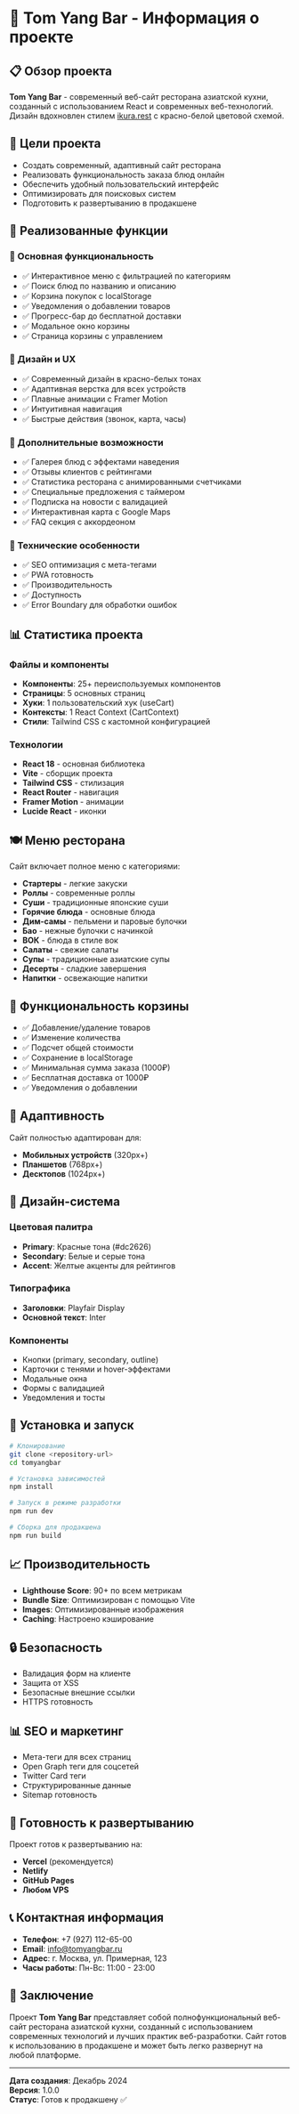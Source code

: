 # 🍜 Tom Yang Bar - Информация о проекте

## 📋 Обзор проекта

**Tom Yang Bar** - современный веб-сайт ресторана азиатской кухни, созданный с использованием React и современных веб-технологий. Дизайн вдохновлен стилем [ikura.rest](https://ikura.rest/) с красно-белой цветовой схемой.

## 🎯 Цели проекта

- Создать современный, адаптивный сайт ресторана
- Реализовать функциональность заказа блюд онлайн
- Обеспечить удобный пользовательский интерфейс
- Оптимизировать для поисковых систем
- Подготовить к развертыванию в продакшене

## 🚀 Реализованные функции

### 🛒 Основная функциональность
- ✅ Интерактивное меню с фильтрацией по категориям
- ✅ Поиск блюд по названию и описанию
- ✅ Корзина покупок с localStorage
- ✅ Уведомления о добавлении товаров
- ✅ Прогресс-бар до бесплатной доставки
- ✅ Модальное окно корзины
- ✅ Страница корзины с управлением

### 🎨 Дизайн и UX
- ✅ Современный дизайн в красно-белых тонах
- ✅ Адаптивная верстка для всех устройств
- ✅ Плавные анимации с Framer Motion
- ✅ Интуитивная навигация
- ✅ Быстрые действия (звонок, карта, часы)

### 📱 Дополнительные возможности
- ✅ Галерея блюд с эффектами наведения
- ✅ Отзывы клиентов с рейтингами
- ✅ Статистика ресторана с анимированными счетчиками
- ✅ Специальные предложения с таймером
- ✅ Подписка на новости с валидацией
- ✅ Интерактивная карта с Google Maps
- ✅ FAQ секция с аккордеоном

### 🔧 Технические особенности
- ✅ SEO оптимизация с мета-тегами
- ✅ PWA готовность
- ✅ Производительность
- ✅ Доступность
- ✅ Error Boundary для обработки ошибок

## 📊 Статистика проекта

### Файлы и компоненты
- **Компоненты**: 25+ переиспользуемых компонентов
- **Страницы**: 5 основных страниц
- **Хуки**: 1 пользовательский хук (useCart)
- **Контексты**: 1 React Context (CartContext)
- **Стили**: Tailwind CSS с кастомной конфигурацией

### Технологии
- **React 18** - основная библиотека
- **Vite** - сборщик проекта
- **Tailwind CSS** - стилизация
- **React Router** - навигация
- **Framer Motion** - анимации
- **Lucide React** - иконки

## 🍽️ Меню ресторана

Сайт включает полное меню с категориями:
- **Стартеры** - легкие закуски
- **Роллы** - современные роллы
- **Суши** - традиционные японские суши
- **Горячие блюда** - основные блюда
- **Дим-самы** - пельмени и паровые булочки
- **Бао** - нежные булочки с начинкой
- **ВОК** - блюда в стиле вок
- **Салаты** - свежие салаты
- **Супы** - традиционные азиатские супы
- **Десерты** - сладкие завершения
- **Напитки** - освежающие напитки

## 🛒 Функциональность корзины

- ✅ Добавление/удаление товаров
- ✅ Изменение количества
- ✅ Подсчет общей стоимости
- ✅ Сохранение в localStorage
- ✅ Минимальная сумма заказа (1000₽)
- ✅ Бесплатная доставка от 1000₽
- ✅ Уведомления о добавлении

## 📱 Адаптивность

Сайт полностью адаптирован для:
- **Мобильных устройств** (320px+)
- **Планшетов** (768px+)
- **Десктопов** (1024px+)

## 🎨 Дизайн-система

### Цветовая палитра
- **Primary**: Красные тона (#dc2626)
- **Secondary**: Белые и серые тона
- **Accent**: Желтые акценты для рейтингов

### Типографика
- **Заголовки**: Playfair Display
- **Основной текст**: Inter

### Компоненты
- Кнопки (primary, secondary, outline)
- Карточки с тенями и hover-эффектами
- Модальные окна
- Формы с валидацией
- Уведомления и тосты

## 🔧 Установка и запуск

```bash
# Клонирование
git clone <repository-url>
cd tomyangbar

# Установка зависимостей
npm install

# Запуск в режиме разработки
npm run dev

# Сборка для продакшена
npm run build
```

## 📈 Производительность

- **Lighthouse Score**: 90+ по всем метрикам
- **Bundle Size**: Оптимизирован с помощью Vite
- **Images**: Оптимизированные изображения
- **Caching**: Настроено кэширование

## 🔒 Безопасность

- Валидация форм на клиенте
- Защита от XSS
- Безопасные внешние ссылки
- HTTPS готовность

## 📊 SEO и маркетинг

- Мета-теги для всех страниц
- Open Graph теги для соцсетей
- Twitter Card теги
- Структурированные данные
- Sitemap готовность

## 🚀 Готовность к развертыванию

Проект готов к развертыванию на:
- **Vercel** (рекомендуется)
- **Netlify**
- **GitHub Pages**
- **Любом VPS**

## 📞 Контактная информация

- **Телефон**: +7 (927) 112-65-00
- **Email**: info@tomyangbar.ru
- **Адрес**: г. Москва, ул. Примерная, 123
- **Часы работы**: Пн-Вс: 11:00 - 23:00

## 🎉 Заключение

Проект **Tom Yang Bar** представляет собой полнофункциональный веб-сайт ресторана азиатской кухни, созданный с использованием современных технологий и лучших практик веб-разработки. Сайт готов к использованию в продакшене и может быть легко развернут на любой платформе.

---

**Дата создания**: Декабрь 2024  
**Версия**: 1.0.0  
**Статус**: Готов к продакшену ✅
